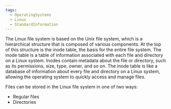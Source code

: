 ```yaml
---
tags:
  - OperatingSystems
  - Linux
  - StandardInformation
---
```

The Linux file system is based on the Unix file system, which is a hierarchical structure that is composed of various components. At the top of this structure is the inode table, the basis for the entire file system. The inode table is a table of information associated with each file and directory on a Linux system. Inodes contain metadata about the file or directory, such as its permissions, size, type, owner, and so on. The inode table is like a database of information about every file and directory on a Linux system, allowing the operating system to quickly access and manage files.

Files can be stored in the Linux file system in one of two ways:
- Regular files
- Directories

